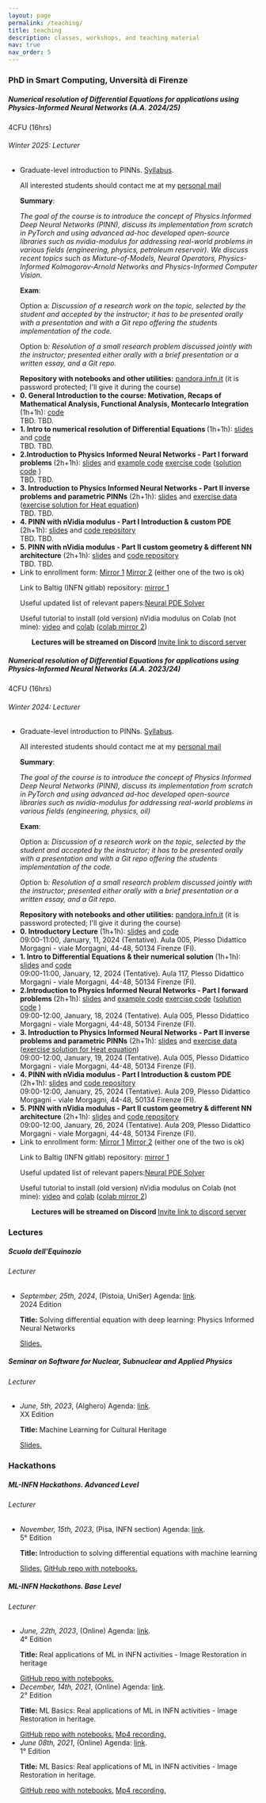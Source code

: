 ```yaml
---
layout: page
permalink: /teaching/
title: teaching
description: classes, workshops, and teaching material
nav: true
nav_order: 5
---
```


<h3 class="mt-4">PhD in Smart Computing, Unversità di Firenze</h3>

<!-- >
  2025
<!-->
<div class="card mt-3">
  <div class="p-3">
    <div class="row">
      <div class="col-sm-10">
        <h5 class="font-weight-bold">Numerical resolution of Differential Equations for applications using Physics-Informed Neural Networks (A.A. 2024/25)</h5>
      </div>
      <div class="col-sm-2 text-left text-sm-right">
        <span class="badge font-weight-bold danger-color-dark text-uppercase align-middle">
            4CFU (16hrs) 
        </span>
      </div>
    </div>
    <h6 class="font-italic mt-2 mt-sm-0">Winter 2025: Lecturer</h6>
    <ul class="card-text font-weight-light list-group list-group-flush">
      <li class="list-group-item">
        Graduate-level introduction to PINNs. <a href="https://docs.google.com/document/d/1zYZ4OYqSOOiPHbiOz0AlpJRBDfapbNXXSNP9ntWiBI8/edit?usp=sharing">Syllabus</a>. 
        <p>All interested students should contact me at my <a href="mailto:bombini@fi.infn.it">personal mail</a></p>
        <p><b>Summary</b>: </p>
        <p><i>The goal of the course is to introduce the concept of Physics Informed Deep Neural Networks (PINN), discuss its implementation from scratch in PyTorch and using advanced ad-hoc developed open-source libraries such as nvidia-modulus for addressing real-world problems in various fields (engineering, physics, petroleum reservoir). We discuss recent topics such as Mixture-of-Models, Neural Operators, Physics-Informed Kolmogorov-Arnold Networks and Physics-Informed Computer Vision.</i> </p>
        <p><b>Exam</b>:</p>
        <p>Option a: <i>Discussion of a research work on the topic, selected by the student and accepted by the instructor; it has to be presented orally with a presentation and with a Git repo offering the students implementation of the code. </i></p>
        <p>Option b<i>: Resolution of a small research problem discussed jointly with the instructor; presented either orally with a brief presentation or a written essay, and a Git repo.</i></p>
        <b>Repository with notebooks and other utilities:</b> <a href="https://pandora.infn.it/public/pinn-smart-computing-utils">pandora.infn.it</a> (it is password protected; I'll give it during the course)
      </li>
      <!-- Lectures -->
      <!-- 1 -->
      <li class="list-group-item">
          <i class="fas fa-atom fa-spin"></i> <b>0. General Introduction to the course: Motivation, Recaps of Mathematical Analysis, Functional Analysis, Montecarlo Integration </b> (1h+1h): <a href="https://docs.google.com/presentation/d/1ZpQ0z5tdmq7_ukqvaUT_M6TnTJXDVAurUA9cDJKWJzA/edit?usp=sharing">code</a>
          <br>
          <i pad="10px" class="fa-regular fa-calendar-days" ></i> TBD.
          <i pad="10px" class="fa-solid fa-map-location-dot"></i> TBD.
      </li>
      <!-- 2 -->
      <li class="list-group-item">
          <i class="far fa-square"></i> <b>1. Intro to numerical resolution of Differential Equations </b> (1h+1h): <a href="https://docs.google.com/presentation/d/1kFM3ss1RVbQUZrqWHjLCJXO62_Q8CTwoGIeKoGZg3D0/edit?usp=sharing">slides</a> and <a href="https://colab.research.google.com/drive/1nBdzLvFO4IEydiRssxEqT5xq7GwAo0gg?usp=drive_link">code</a>
          <br>
          <i pad="10px" class="fa-regular fa-calendar-days" ></i> TBD.
          <i pad="10px" class="fa-solid fa-map-location-dot"></i> TBD.
      </li>
      <!-- 3 -->
      <li class="list-group-item">
          <i class="far fa-square"></i> <b>2.Introduction to Physics Informed Neural Networks - Part I forward problems </b> (2h+1h): <a href="">slides</a> and <a href="https://drive.google.com/file/d/1AZF_FAfq-Yi0JRkeRRi5HX9r7aPBiD0n/view?usp=sharing">example code</a>
          <a href="https://drive.google.com/file/d/1Uo1aM967qagbSKcrVuh2Q3U_iM7ee9xl/view?usp=sharing">exercise code</a> (<a href="https://drive.google.com/file/d/1mzbtdArZ4LegUsMww4N-uYr-LuHMvlAk/view?usp=sharing">solution code</a> )
          <br>
          <i pad="10px" class="fa-regular fa-calendar-days" ></i> TBD.
          <i pad="10px" class="fa-solid fa-map-location-dot"></i> TBD.
      </li>
      <!-- 4 -->
      <li class="list-group-item">
           <i class="far fa-square"></i> <b>3. Introduction to Physics Informed Neural Networks - Part II inverse problems and parametric PINNs</b> (2h+1h): <a href="">slides</a> and <a href="https://drive.google.com/file/d/1jhhQscfTiLz5jmWcSgKX-Q27Lt5dh8AI/view?usp=sharing">exercise data</a> (<a href="https://drive.google.com/file/d/1dNsVVxEY5jvx8OJvtgEI2pzjmtqMbDLT/view?usp=sharing">exercise solution for Heat equation</a>)
          <br>
          <i pad="10px" class="fa-regular fa-calendar-days" ></i> TBD.
          <i pad="10px" class="fa-solid fa-map-location-dot"></i> TBD.
      </li>
      <!-- 5 -->
      <li class="list-group-item">
          <i class="far fa-square"></i> <b>4. PINN with nVidia modulus - Part I Introduction & custom PDE</b> (2h+1h): <a href="">slides</a> and <a href="https://drive.google.com/drive/folders/1JD0cgntrgs1bzLMbjqsxnedEOEmmrnBu?usp=sharing">code repository</a>
          <br>
          <i pad="10px" class="fa-regular fa-calendar-days" ></i> TBD.
          <i pad="10px" class="fa-solid fa-map-location-dot"></i> TBD.
      </li>
      <!-- 6 -->
      <li class="list-group-item">
          <i class="far fa-square"></i> <!--<i class="far fa-square"></i> --> <b>5. PINN with nVidia modulus - Part II custom geometry & different NN architecture</b> (2h+1h): <a href="">slides</a> and <a href="https://drive.google.com/drive/folders/1P-Rlm24Y-O0j-2MALk06KHevHbCU5LAy?usp=sharing">code repository</a>
          <br>
          <i pad="10px" class="fa-regular fa-calendar-days" ></i> TBD.
          <i pad="10px" class="fa-solid fa-map-location-dot"></i> TBD.
      </li>
      <!-- Extra stuff -->
      <li class="list-group-item">
        Link to enrollment form: <a href="../pinn-form-2024">Mirror 1</a> <a href="https://forms.gle/waufiF6kEwTRsveK9">Mirror 2</a> (either one of the two is ok)
        <p><i class="fa-brands fa-git-alt"></i> Link to  Baltig (INFN gitlab) repository: <a href="https://baltig.infn.it/bombini/pinn-course-2024.git">mirror 1</a> </p>
        <p> <i class="fa-solid fa-newspaper"></i> Useful updated list of relevant papers:<a href="https://github.com/bitzhangcy/Neural-PDE-Solver">Neural PDE Solver</a> </p>
        <p><i class="fa-brands fa-git-alt"></i> Useful tutorial to install (old version) nVidia modulus on Colab (not mine): <a href="https://www.youtube.com/watch?v=IcbIFFV8ysk">video</a> and <a href="https://colab.research.google.com/gist/josealvarez97/33fe9b646e63dc20bbf07f562060b83f/nvidia-modulus-installation-on-google-colab.ipynb">colab</a> (<a href="https://colab.research.google.com/drive/1ZSYlaN9hgOvODQDNa0VGyC5uarOy_KH-?usp=sharing">colab mirror 2</a>) </p>
        <p style="text-align: center;"><b>Lectures will be streamed on Discord <i class="fa-brands fa-discord"></i></b> <a href="https://discord.gg/R8gwFx25XU">Invite link to discord server</a></p>
      </li>
    </ul>
  </div>
</div>


<!-- >
  2024
<!-->
<div class="card mt-3">
  <div class="p-3">
    <div class="row">
      <div class="col-sm-10">
        <h5 class="font-weight-bold">Numerical resolution of Differential Equations for applications using Physics-Informed Neural Networks (A.A. 2023/24)</h5>
      </div>
      <div class="col-sm-2 text-left text-sm-right">
        <span class="badge font-weight-bold danger-color-dark text-uppercase align-middle">
            4CFU (16hrs)
        </span>
      </div>
    </div>
    <h6 class="font-italic mt-2 mt-sm-0">Winter 2024: Lecturer</h6>
    <ul class="card-text font-weight-light list-group list-group-flush">
      <li class="list-group-item">
        Graduate-level introduction to PINNs. <a href="https://docs.google.com/document/d/1SZuFX186AL383jItRlbuJUJyqTKDZPynL22UwVdX3Fw/edit?usp=sharing">Syllabus</a>. 
        <p>All interested students should contact me at my <a href="mailto:bombini@fi.infn.it">personal mail</a></p>
        <p><b>Summary</b>: </p>
        <p><i>The goal of the course is to introduce the concept of Physics Informed Deep Neural Networks (PINN), discuss its implementation from scratch in PyTorch and using advanced ad-hoc developed open-source libraries such as nvidia-modulus for addressing real-world problems in various fields (engineering, physics, oil)</i> </p>
        <p><b>Exam</b>:</p>
        <p>Option a: <i>Discussion of a research work on the topic, selected by the student and accepted by the instructor; it has to be presented orally with a presentation and with a Git repo offering the students implementation of the code. </i></p>
        <p>Option b<i>: Resolution of a small research problem discussed jointly with the instructor; presented either orally with a brief presentation or a written essay, and a Git repo.</i></p>
        <b>Repository with notebooks and other utilities:</b> <a href="https://pandora.infn.it/public/pinn-smart-computing-utils">pandora.infn.it</a> (it is password protected; I'll give it during the course)
      </li>
      <li class="list-group-item">
          <i class="far fa-check-square"></i> <b>0. Introductory Lecture</b> (1h+1h): <a href="https://docs.google.com/presentation/d/1BaJSAs2Sx3CxlwBdmNZ-9BlsuM5o4qe4zIieWChkYbQ/edit?usp=sharing">slides</a> and <a href="https://drive.google.com/file/d/1mtx_u69C88jR9JgrmQkfo8gdzO7-wrXR/view?usp=sharing">code</a>
          <br>
          <i pad="10px" class="fa-regular fa-calendar-days" ></i> 09:00-11:00, January, 11, 2024 (Tentative).
          <i pad="10px" class="fa-solid fa-map-location-dot"></i> Aula 005, Plesso Didattico Morgagni - viale Morgagni, 44-48, 50134 Firenze (FI).
      </li>
      <li class="list-group-item">
          <i class="far fa-check-square"></i> <b>1. Intro to Differential Equations  & their numerical solution </b> (1h+1h): <a href="https://docs.google.com/presentation/d/19RSDPuE4n__324Dn1ElXQkOXghnsn3CZIx-aJ_XwXGA/edit?usp=sharing">slides</a> and <a href="https://colab.research.google.com/drive/1nBdzLvFO4IEydiRssxEqT5xq7GwAo0gg?usp=drive_link">code</a>
          <br>
          <i pad="10px" class="fa-regular fa-calendar-days" ></i> 09:00-11:00, January, 12, 2024 (Tentative).
          <i pad="10px" class="fa-solid fa-map-location-dot"></i> Aula 117, Plesso Didattico Morgagni - viale Morgagni, 44-48, 50134 Firenze (FI).
      </li>
      <li class="list-group-item">
          <i class="far fa-check-square"></i> <b>2.Introduction to Physics Informed Neural Networks - Part I forward problems </b> (2h+1h): <a href="https://docs.google.com/presentation/d/1mdBN5qy8CJbRWK8VJ4w5efCrUQuI8cRZCWczRghrq9s/edit?usp=sharing">slides</a> and <a href="https://drive.google.com/file/d/1AZF_FAfq-Yi0JRkeRRi5HX9r7aPBiD0n/view?usp=sharing">example code</a>
          <a href="https://drive.google.com/file/d/1Uo1aM967qagbSKcrVuh2Q3U_iM7ee9xl/view?usp=sharing">exercise code</a> (<a href="https://drive.google.com/file/d/1mzbtdArZ4LegUsMww4N-uYr-LuHMvlAk/view?usp=sharing">solution code</a> )
          <br>
          <i pad="10px" class="fa-regular fa-calendar-days" ></i> 09:00-12:00, January, 18, 2024 (Tentative).
          <i pad="10px" class="fa-solid fa-map-location-dot"></i> Aula 005, Plesso Didattico Morgagni - viale Morgagni, 44-48, 50134 Firenze (FI).
      </li>
      <li class="list-group-item">
           <i class="far fa-check-square"></i> <b>3. Introduction to Physics Informed Neural Networks - Part II inverse problems and parametric PINNs</b> (2h+1h): <a href="https://docs.google.com/presentation/d/1L8ZOWkaL_86etVgbn7lbzU0zhO2AjJVkXaOSSuZnGhU/edit?usp=sharing">slides</a> and <a href="https://drive.google.com/file/d/1jhhQscfTiLz5jmWcSgKX-Q27Lt5dh8AI/view?usp=sharing">exercise data</a> (<a href="https://drive.google.com/file/d/1dNsVVxEY5jvx8OJvtgEI2pzjmtqMbDLT/view?usp=sharing">exercise solution for Heat equation</a>)
          <br>
          <i pad="10px" class="fa-regular fa-calendar-days" ></i> 09:00-12:00, January, 19, 2024 (Tentative).
          <i pad="10px" class="fa-solid fa-map-location-dot"></i> Aula 005, Plesso Didattico Morgagni - viale Morgagni, 44-48, 50134 Firenze (FI).
      </li>
      <li class="list-group-item">
          <i class="far fa-check-square"></i> <b>4. PINN with nVidia modulus - Part I Introduction & custom PDE</b> (2h+1h): <a href="https://docs.google.com/presentation/d/1kWziYSm7dQRmk8DBltjy5UzPdKdhyyK39wL8Ky_f-aE/edit?usp=sharing">slides</a> and <a href="https://drive.google.com/drive/folders/1JD0cgntrgs1bzLMbjqsxnedEOEmmrnBu?usp=sharing">code repository</a>
          <br>
          <i pad="10px" class="fa-regular fa-calendar-days" ></i> 09:00-12:00, January, 25, 2024 (Tentative).
          <i pad="10px" class="fa-solid fa-map-location-dot"></i> Aula 209, Plesso Didattico Morgagni - viale Morgagni, 44-48, 50134 Firenze (FI).
      </li>
      <li class="list-group-item">
          <i class="fas fa-atom fa-spin"></i> <!--<i class="far fa-square"></i> --> <b>5. PINN with nVidia modulus - Part II custom geometry & different NN architecture</b> (2h+1h): <a href="https://docs.google.com/presentation/d/1vnTyQT7HasQ8uINcPo1ABni-OwFX3leLuNk4L21XAAI/edit?usp=sharing">slides</a> and <a href="https://drive.google.com/drive/folders/1P-Rlm24Y-O0j-2MALk06KHevHbCU5LAy?usp=sharing">code repository</a>
          <br>
          <i pad="10px" class="fa-regular fa-calendar-days" ></i> 09:00-12:00, January, 26, 2024 (Tentative).
          <i pad="10px" class="fa-solid fa-map-location-dot"></i> Aula 209, Plesso Didattico Morgagni - viale Morgagni, 44-48, 50134 Firenze (FI).
      </li>
      <li class="list-group-item">
        Link to enrollment form: <a href="../pinn-form-2024">Mirror 1</a> <a href="https://forms.gle/8rHKLnsnVoqgrcxU6">Mirror 2</a> (either one of the two is ok)
        <p><i class="fa-brands fa-git-alt"></i> Link to  Baltig (INFN gitlab) repository: <a href="https://baltig.infn.it/bombini/pinn-course-2024.git">mirror 1</a> </p>
        <p> <i class="fa-solid fa-newspaper"></i> Useful updated list of relevant papers:<a href="https://github.com/bitzhangcy/Neural-PDE-Solver">Neural PDE Solver</a> </p>
        <p><i class="fa-brands fa-git-alt"></i> Useful tutorial to install (old version) nVidia modulus on Colab (not mine): <a href="https://www.youtube.com/watch?v=IcbIFFV8ysk">video</a> and <a href="https://colab.research.google.com/gist/josealvarez97/33fe9b646e63dc20bbf07f562060b83f/nvidia-modulus-installation-on-google-colab.ipynb">colab</a> (<a href="https://colab.research.google.com/drive/1ZSYlaN9hgOvODQDNa0VGyC5uarOy_KH-?usp=sharing">colab mirror 2</a>) </p>
        <p style="text-align: center;"><b>Lectures will be streamed on Discord <i class="fa-brands fa-discord"></i></b> <a href="https://discord.gg/R8gwFx25XU">Invite link to discord server</a></p>
      </li>
    </ul>
  </div>
</div>

<!-- >
  Other Lectures
<!-->
<h3 class="mt-4">Lectures</h3>

<div class="card mt-3">
  <div class="p-3">
    <div class="row">
      <div class="col-sm-10">
        <h5 class="font-weight-bold">
          Scuola dell'Equinozio         
        </h5>
      </div>
    </div>
    <h6 class="font-italic mt-2 mt-sm-0">Lecturer</h6>
    <div class="col-sm-10">
      <ul class="card-text font-weight-light list-group list-group-flush">
        <!-- >  FITH <!-->
        <li class="list-group-item">
          <div class="row">
            <div class="col-sm-10">
              <i>September, 25th, 2024</i>, (Pistoia, UniSer) Agenda: <a href="https://www.uniser-pistoia.com/informazioni-e-iscrizione-per-la-scuola-dellequinozio-2024/"> link</a>.
            </div>
            <div class="col-sm-2 text-left text-sm-right">
              <span class="badge font-weight-bold danger-color-dark text-uppercase align-middle">
                  2024 Edition
              </span>
            </div>
          </div>
          <p>
            <b>Title:</b> Solving differential equation with deep learning: Physics Informed Neural Networks
          </p>
              <a href="https://docs.google.com/presentation/d/1g3-ZHz9ZGyZRfIZ2iFCpjqjJoP4ks7TdijBNIT_2klc/edit?usp=sharing">Slides.</a> 
        </li> 
      </ul>
    </div>
    
  </div>
</div>

<div class="card mt-3">
  <div class="p-3">
    <div class="row">
      <div class="col-sm-10">
        <h5 class="font-weight-bold">
          Seminar on Software for Nuclear, Subnuclear and Applied Physics  
        </h5>
      </div>
    </div>
    <h6 class="font-italic mt-2 mt-sm-0">Lecturer</h6>
    <div class="col-sm-10">
      <ul class="card-text font-weight-light list-group list-group-flush">
        <!-- >  FITH <!-->
        <li class="list-group-item">
          <div class="row">
            <div class="col-sm-10">
              <i>June, 5th, 2023</i>, (Alghero) Agenda: <a href="https://agenda.infn.it/event/33233/"> link</a>.
            </div>
            <div class="col-sm-2 text-left text-sm-right">
              <span class="badge font-weight-bold danger-color-dark text-uppercase align-middle">
                  XX Edition
              </span>
            </div>
          </div>
          <p>
            <b>Title:</b> Machine Learning for Cultural Heritage
          </p>
              <a href="https://docs.google.com/presentation/d/1fxxMYHy5-SiELF730IIiV2gzZ13tTL-pJwx1hppimrY/edit?usp=sharing">Slides.</a> 
        </li> 
      </ul>
    </div>
    
  </div>
</div>

<!-- >
  HACKATHONS
<!-->
<h3 class="mt-4">Hackathons</h3>

<div class="card mt-3">
  <div class="p-3">
    <div class="row">
      <div class="col-sm-10">
        <h5 class="font-weight-bold">
          ML-INFN Hackathons. Advanced Level         
        </h5>
      </div>
    </div>
    <h6 class="font-italic mt-2 mt-sm-0">Lecturer</h6>
    <div class="col-sm-10">
      <ul class="card-text font-weight-light list-group list-group-flush">
        <!-- >  FITH <!-->
        <li class="list-group-item">
          <div class="row">
            <div class="col-sm-10">
              <i>November, 15th, 2023</i>, (Pisa, INFN section) Agenda: <a href="https://agenda.infn.it/event/37650/"> link</a>.
            </div>
            <div class="col-sm-2 text-left text-sm-right">
              <span class="badge font-weight-bold danger-color-dark text-uppercase align-middle">
                  5° Edition
              </span>
            </div>
          </div>
          <p>
            <b>Title:</b> Introduction to solving differential equations with machine learning
          </p>
              <a href="https://docs.google.com/presentation/d/1gLXdDzy0e3HonvUlGKWmBuaBdHqPWmV58BA4j9Z6MjY/edit?usp=sharing">Slides.</a> 
              <a href="https://github.com/landerlini/mlinfn-advanced-hackathon">GitHub repo with notebooks.</a> 
        </li> 
      </ul>
    </div>
    
  </div>
</div>



<div class="card mt-3">
  <div class="p-3">
    <div class="row">
      <div class="col-sm-10">
        <h5 class="font-weight-bold">
          ML-INFN Hackathons. Base Level         
        </h5>
      </div>
    </div>
    <h6 class="font-italic mt-2 mt-sm-0">Lecturer</h6>
    <div class="col-sm-10">
      <ul class="card-text font-weight-light list-group list-group-flush">
        <!-- >  FOURTH <!-->
        <li class="list-group-item">
          <div class="row">
            <div class="col-sm-10">
              <i>June, 22th, 2023</i>, (Online) Agenda: <a href="https://agenda.infn.it/event/35607/"> link</a>.
            </div>
            <div class="col-sm-2 text-left text-sm-right">
              <span class="badge font-weight-bold danger-color-dark text-uppercase align-middle">
                  4° Edition
              </span>
            </div>
          </div>
          <p>
            <b>Title:</b> Real applications of ML in INFN activities - Image Restoration in heritage
          </p>
            <a href="https://github.com/tommasoboccali/ml_infn_hackBase">GitHub repo with notebooks.</a> 
        </li> 
        <!-- >  SECOND <!-->
        <li class="list-group-item">
          <div class="row">
            <div class="col-sm-10">
              <i>December, 14th, 2021</i>, (Online) Agenda: <a href="https://agenda.infn.it/event/28565/"> link</a>.
            </div>
            <div class="col-sm-2 text-left text-sm-right">
              <span class="badge font-weight-bold danger-color-dark text-uppercase align-middle">
                  2° Edition
              </span>
            </div>
          </div>
          <p>
            <b>Title:</b> ML Basics: Real applications of ML in INFN activities - Image Restoration in heritage.
          </p>
                <a href="https://github.com/tommasoboccali/ml_infn_hackBase">GitHub repo with notebooks.</a> 
                <a href="https://agenda.infn.it/event/28565/sessions/21132/attachments/85302/116166/video3530451734.mp4">Mp4 recording.</a>
        </li>  
        <!-- >  FIRST <!-->
        <li class="list-group-item">
            <div class="row">
              <div class="col-sm-10">
                <i>June 08th, 2021</i>, (Online) Agenda: <a href="https://agenda.infn.it/event/25855/"> link</a>.
              </div>
              <div class="col-sm-2 text-left text-sm-right">
                <span class="badge font-weight-bold danger-color-dark text-uppercase align-middle">
                    1° Edition
                </span>
              </div>
            </div>
            <p>
              <b>Title:</b> ML Basics: Real applications of ML in INFN activities - Image Restoration in heritage.
            </p>
                  <a href="https://github.com/tommasoboccali/ml_infn_hackBase">GitHub repo with notebooks.</a> 
                  <a href="https://agenda.infn.it/event/25855/sessions/19245/attachments/82234/108005/alessandro.mp4">Mp4 recording.</a>
          </li>  
      </ul>
    </div>
    
  </div>
</div>



